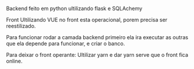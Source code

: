 Backend feito em python ultilizando flask e SQLAchemy

Front Ultilizando VUE no front esta operacional, porem precisa ser reestilizado.

Para funcionar rodar a camada backend primeiro ela ira executar as outras que ela depende para funcionar, e criar o banco.

Para deixar o front operante: 
Ultilizar yarn e dar yarn serve que o front fica online.
